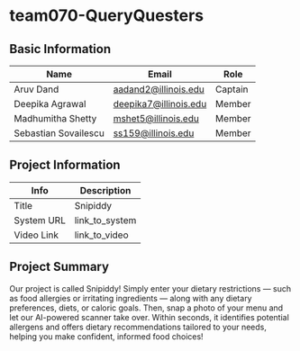 # team070-QueryQuesters

## Basic Information

| Name                | Email                       | Role       |
|---------------------|-----------------------------|------------|
| Aruv Dand           | aadand2@illinois.edu        | Captain    |
| Deepika Agrawal     | deepika7@illinois.edu       | Member     |
| Madhumitha Shetty   | mshet5@illinois.edu         | Member     |
| Sebastian Sovailescu| ss159@illinois.edu          | Member     |

## Project Information

|   Info      |        Description     |
| ----------- | ---------------------- |
|  Title      |  Snipiddy              |
| System URL  | link_to_system         |
| Video Link  |    link_to_video       |

## Project Summary

Our project is called Snipiddy! Simply enter your dietary restrictions — such as food allergies or irritating ingredients — along with any dietary preferences, diets, or caloric goals. Then, snap a photo of your menu and let our AI-powered scanner take over. Within seconds, it identifies potential allergens and offers dietary recommendations tailored to your needs, helping you make confident, informed food choices!

